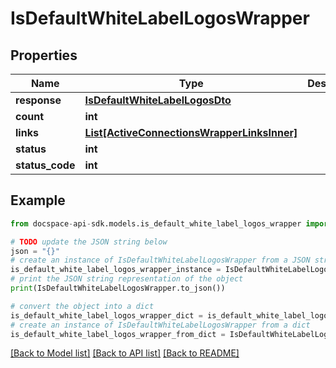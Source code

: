 # IsDefaultWhiteLabelLogosWrapper

## Properties

Name | Type | Description | Notes
------------ | ------------- | ------------- | -------------
**response** | [**IsDefaultWhiteLabelLogosDto**](IsDefaultWhiteLabelLogosDto.md) |  | [optional] 
**count** | **int** |  | [optional] 
**links** | [**List[ActiveConnectionsWrapperLinksInner]**](ActiveConnectionsWrapperLinksInner.md) |  | [optional] 
**status** | **int** |  | [optional] 
**status_code** | **int** |  | [optional] 

## Example

```python
from docspace-api-sdk.models.is_default_white_label_logos_wrapper import IsDefaultWhiteLabelLogosWrapper

# TODO update the JSON string below
json = "{}"
# create an instance of IsDefaultWhiteLabelLogosWrapper from a JSON string
is_default_white_label_logos_wrapper_instance = IsDefaultWhiteLabelLogosWrapper.from_json(json)
# print the JSON string representation of the object
print(IsDefaultWhiteLabelLogosWrapper.to_json())

# convert the object into a dict
is_default_white_label_logos_wrapper_dict = is_default_white_label_logos_wrapper_instance.to_dict()
# create an instance of IsDefaultWhiteLabelLogosWrapper from a dict
is_default_white_label_logos_wrapper_from_dict = IsDefaultWhiteLabelLogosWrapper.from_dict(is_default_white_label_logos_wrapper_dict)
```
[[Back to Model list]](../README.md#documentation-for-models) [[Back to API list]](../README.md#documentation-for-api-endpoints) [[Back to README]](../README.md)


